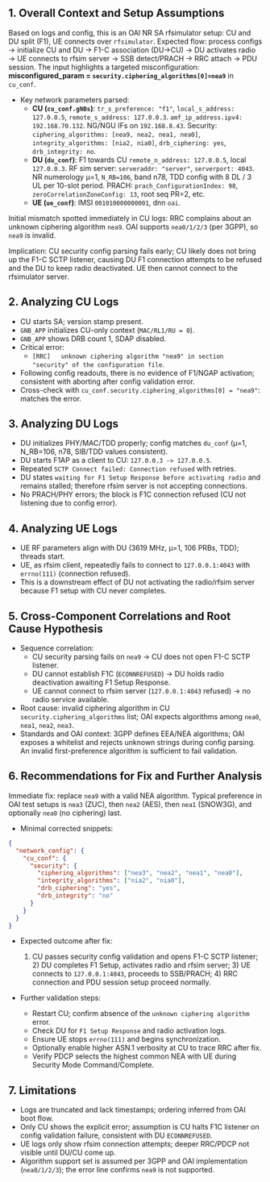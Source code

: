 ## 1. Overall Context and Setup Assumptions
Based on logs and config, this is an OAI NR SA rfsimulator setup: CU and DU split (F1), UE connects over `rfsimulator`. Expected flow: process configs → initialize CU and DU → F1-C association (DU→CU) → DU activates radio → UE connects to rfsim server → SSB detect/PRACH → RRC attach → PDU session. The input highlights a targeted misconfiguration: **misconfigured_param = `security.ciphering_algorithms[0]=nea9`** in `cu_conf`.

- Key network parameters parsed:
  - **CU (`cu_conf.gNBs`)**: `tr_s_preference: "f1"`, `local_s_address: 127.0.0.5`, `remote_s_address: 127.0.0.3`. `amf_ip_address.ipv4: 192.168.70.132`. NG/NGU IFs on `192.168.8.43`. Security: `ciphering_algorithms: [nea9, nea2, nea1, nea0]`, `integrity_algorithms: [nia2, nia0]`, `drb_ciphering: yes`, `drb_integrity: no`.
  - **DU (`du_conf`)**: F1 towards CU `remote_n_address: 127.0.0.5`, local `127.0.0.3`. RF sim server: `serveraddr: "server"`, `serverport: 4043`. NR numerology μ=1, `N_RB=106`, band n78, TDD config with 8 DL / 3 UL per 10-slot period. PRACH: `prach_ConfigurationIndex: 98`, `zeroCorrelationZoneConfig: 13`, root seq PR=2, etc.
  - **UE (`ue_conf`)**: IMSI `001010000000001`, dnn `oai`.

Initial mismatch spotted immediately in CU logs: RRC complains about an unknown ciphering algorithm `nea9`. OAI supports `nea0/1/2/3` (per 3GPP), so `nea9` is invalid.

Implication: CU security config parsing fails early; CU likely does not bring up the F1-C SCTP listener, causing DU F1 connection attempts to be refused and the DU to keep radio deactivated. UE then cannot connect to the rfsimulator server.

## 2. Analyzing CU Logs
- CU starts SA; version stamp present.
- `GNB_APP` initializes CU-only context (`MAC/RL1/RU = 0`).
- `GNB_APP` shows DRB count 1, SDAP disabled.
- Critical error:
  - `[RRC]   unknown ciphering algorithm "nea9" in section "security" of the configuration file`.
- Following config readouts, there is no evidence of F1/NGAP activation; consistent with aborting after config validation error.
- Cross-check with `cu_conf.security.ciphering_algorithms[0] = "nea9"`: matches the error.

## 3. Analyzing DU Logs
- DU initializes PHY/MAC/TDD properly; config matches `du_conf` (μ=1, N_RB=106, n78, SIB/TDD values consistent).
- DU starts F1AP as a client to CU: `127.0.0.3 -> 127.0.0.5`.
- Repeated `SCTP Connect failed: Connection refused` with retries.
- DU states `waiting for F1 Setup Response before activating radio` and remains stalled; therefore rfsim server is not accepting connections.
- No PRACH/PHY errors; the block is F1C connection refused (CU not listening due to config error).

## 4. Analyzing UE Logs
- UE RF parameters align with DU (3619 MHz, μ=1, 106 PRBs, TDD); threads start.
- UE, as rfsim client, repeatedly fails to connect to `127.0.0.1:4043` with `errno(111)` (connection refused).
- This is a downstream effect of DU not activating the radio/rfsim server because F1 setup with CU never completes.

## 5. Cross-Component Correlations and Root Cause Hypothesis
- Sequence correlation:
  - CU security parsing fails on `nea9` → CU does not open F1-C SCTP listener.
  - DU cannot establish F1C (`ECONNREFUSED`) → DU holds radio deactivation awaiting F1 Setup Response.
  - UE cannot connect to rfsim server (`127.0.0.1:4043` refused) → no radio service available.
- Root cause: invalid ciphering algorithm in CU `security.ciphering_algorithms` list; OAI expects algorithms among `nea0`, `nea1`, `nea2`, `nea3`.
- Standards and OAI context: 3GPP defines EEA/NEA algorithms; OAI exposes a whitelist and rejects unknown strings during config parsing. An invalid first-preference algorithm is sufficient to fail validation.

## 6. Recommendations for Fix and Further Analysis
Immediate fix: replace `nea9` with a valid NEA algorithm. Typical preference in OAI test setups is `nea3` (ZUC), then `nea2` (AES), then `nea1` (SNOW3G), and optionally `nea0` (no ciphering) last.

- Minimal corrected snippets:

```json
{
  "network_config": {
    "cu_conf": {
      "security": {
        "ciphering_algorithms": ["nea3", "nea2", "nea1", "nea0"],
        "integrity_algorithms": ["nia2", "nia0"],
        "drb_ciphering": "yes",
        "drb_integrity": "no"
      }
    }
  }
}
```

- Expected outcome after fix:
  1) CU passes security config validation and opens F1-C SCTP listener; 2) DU completes F1 Setup, activates radio and rfsim server; 3) UE connects to `127.0.0.1:4043`, proceeds to SSB/PRACH; 4) RRC connection and PDU session setup proceed normally.

- Further validation steps:
  - Restart CU; confirm absence of the `unknown ciphering algorithm` error.
  - Check DU for `F1 Setup Response` and radio activation logs.
  - Ensure UE stops `errno(111)` and begins synchronization.
  - Optionally enable higher ASN.1 verbosity at CU to trace RRC after fix.
  - Verify PDCP selects the highest common NEA with UE during Security Mode Command/Complete.

## 7. Limitations
- Logs are truncated and lack timestamps; ordering inferred from OAI boot flow.
- Only CU shows the explicit error; assumption is CU halts F1C listener on config validation failure, consistent with DU `ECONNREFUSED`.
- UE logs only show rfsim connection attempts; deeper RRC/PDCP not visible until DU/CU come up.
- Algorithm support set is assumed per 3GPP and OAI implementation (`nea0/1/2/3`); the error line confirms `nea9` is not supported.